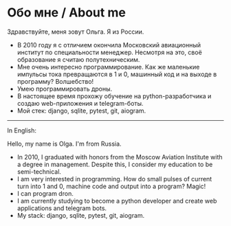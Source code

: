 # Обо мне / About me

Здравствуйте, меня зовут Ольга. Я из России.

+ В 2010 году я с отличием окончила Московский авиационный институт по специальности менеджер. Несмотря на это, своё образование я считаю полутехническим.
+ Мне очень интересно программирование. Как же маленькие импульсы тока превращаются в 1 и 0, машинный код и на выходе в программу? Волшебство!
+ Умею программировать дроны.
+ В настоящее время прохожу обучение на python-разработчика и создаю web-приложения и telegram-боты.
+ Мой стек: django, sqlite, pytest, git, aiogram.

---
In English:

Hello, my name is Olga. I'm from Russia.

+ In 2010, I graduated with honors from the Moscow Aviation Institute with a degree in management. Despite this, I consider my education to be semi-technical.
+ I am very interested in programming. How do small pulses of current turn into 1 and 0, machine code and output into a program? Magic!
+ I can program dron.
+ I am currently studying to become a python developer and create web applications and telegram bots.
+ My stack: django, sqlite, pytest, git, aiogram.
